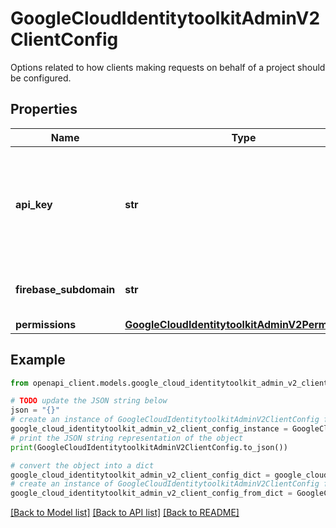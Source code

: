 # GoogleCloudIdentitytoolkitAdminV2ClientConfig

Options related to how clients making requests on behalf of a project should be configured.

## Properties

Name | Type | Description | Notes
------------ | ------------- | ------------- | -------------
**api_key** | **str** | Output only. API key that can be used when making requests for this project. | [optional] [readonly] 
**firebase_subdomain** | **str** | Output only. Firebase subdomain. | [optional] [readonly] 
**permissions** | [**GoogleCloudIdentitytoolkitAdminV2Permissions**](GoogleCloudIdentitytoolkitAdminV2Permissions.md) |  | [optional] 

## Example

```python
from openapi_client.models.google_cloud_identitytoolkit_admin_v2_client_config import GoogleCloudIdentitytoolkitAdminV2ClientConfig

# TODO update the JSON string below
json = "{}"
# create an instance of GoogleCloudIdentitytoolkitAdminV2ClientConfig from a JSON string
google_cloud_identitytoolkit_admin_v2_client_config_instance = GoogleCloudIdentitytoolkitAdminV2ClientConfig.from_json(json)
# print the JSON string representation of the object
print(GoogleCloudIdentitytoolkitAdminV2ClientConfig.to_json())

# convert the object into a dict
google_cloud_identitytoolkit_admin_v2_client_config_dict = google_cloud_identitytoolkit_admin_v2_client_config_instance.to_dict()
# create an instance of GoogleCloudIdentitytoolkitAdminV2ClientConfig from a dict
google_cloud_identitytoolkit_admin_v2_client_config_from_dict = GoogleCloudIdentitytoolkitAdminV2ClientConfig.from_dict(google_cloud_identitytoolkit_admin_v2_client_config_dict)
```
[[Back to Model list]](../README.md#documentation-for-models) [[Back to API list]](../README.md#documentation-for-api-endpoints) [[Back to README]](../README.md)


